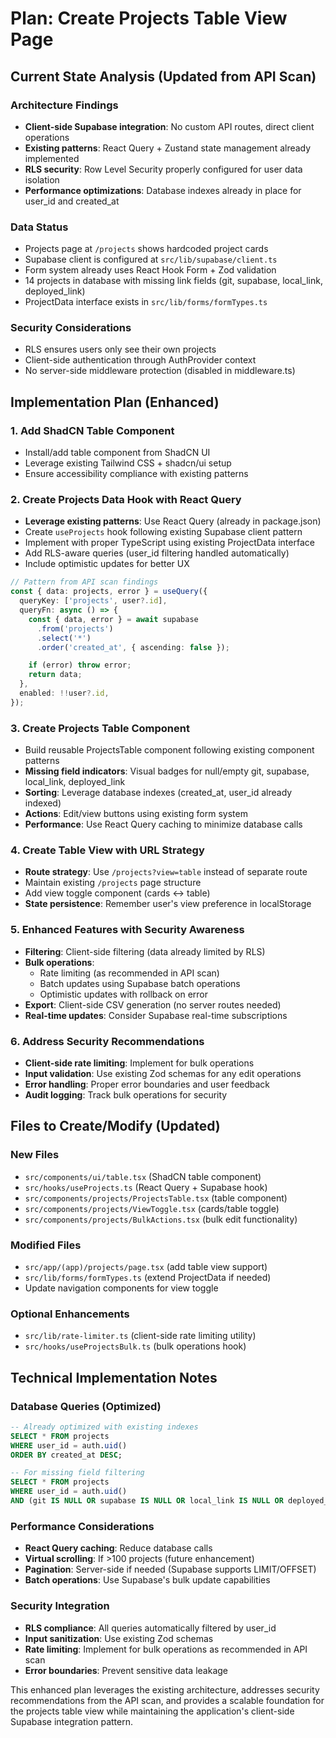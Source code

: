 # Plan: Create Projects Table View Page

## Current State Analysis (Updated from API Scan)

### Architecture Findings

- **Client-side Supabase integration**: No custom API routes, direct client operations
- **Existing patterns**: React Query + Zustand state management already implemented
- **RLS security**: Row Level Security properly configured for user data isolation
- **Performance optimizations**: Database indexes already in place for user_id and created_at

### Data Status

- Projects page at `/projects` shows hardcoded project cards
- Supabase client is configured at `src/lib/supabase/client.ts`
- Form system already uses React Hook Form + Zod validation
- 14 projects in database with missing link fields (git, supabase, local_link, deployed_link)
- ProjectData interface exists in `src/lib/forms/formTypes.ts`

### Security Considerations

- RLS ensures users only see their own projects
- Client-side authentication through AuthProvider context
- No server-side middleware protection (disabled in middleware.ts)

## Implementation Plan (Enhanced)

### 1. Add ShadCN Table Component

- Install/add table component from ShadCN UI
- Leverage existing Tailwind CSS + shadcn/ui setup
- Ensure accessibility compliance with existing patterns

### 2. Create Projects Data Hook with React Query

- **Leverage existing patterns**: Use React Query (already in package.json)
- Create `useProjects` hook following existing Supabase client pattern
- Implement with proper TypeScript using existing ProjectData interface
- Add RLS-aware queries (user_id filtering handled automatically)
- Include optimistic updates for better UX

```typescript
// Pattern from API scan findings
const { data: projects, error } = useQuery({
  queryKey: ['projects', user?.id],
  queryFn: async () => {
    const { data, error } = await supabase
      .from('projects')
      .select('*')
      .order('created_at', { ascending: false });

    if (error) throw error;
    return data;
  },
  enabled: !!user?.id,
});
```

### 3. Create Projects Table Component

- Build reusable ProjectsTable component following existing component patterns
- **Missing field indicators**: Visual badges for null/empty git, supabase, local_link, deployed_link
- **Sorting**: Leverage database indexes (created_at, user_id already indexed)
- **Actions**: Edit/view buttons using existing form system
- **Performance**: Use React Query caching to minimize database calls

### 4. Create Table View with URL Strategy

- **Route strategy**: Use `/projects?view=table` instead of separate route
- Maintain existing `/projects` page structure
- Add view toggle component (cards ↔ table)
- **State persistence**: Remember user's view preference in localStorage

### 5. Enhanced Features with Security Awareness

- **Filtering**: Client-side filtering (data already limited by RLS)
- **Bulk operations**:
  - Rate limiting (as recommended in API scan)
  - Batch updates using Supabase batch operations
  - Optimistic updates with rollback on error
- **Export**: Client-side CSV generation (no server routes needed)
- **Real-time updates**: Consider Supabase real-time subscriptions

### 6. Address Security Recommendations

- **Client-side rate limiting**: Implement for bulk operations
- **Input validation**: Use existing Zod schemas for any edit operations
- **Error handling**: Proper error boundaries and user feedback
- **Audit logging**: Track bulk operations for security

## Files to Create/Modify (Updated)

### New Files

- `src/components/ui/table.tsx` (ShadCN table component)
- `src/hooks/useProjects.ts` (React Query + Supabase hook)
- `src/components/projects/ProjectsTable.tsx` (table component)
- `src/components/projects/ViewToggle.tsx` (cards/table toggle)
- `src/components/projects/BulkActions.tsx` (bulk edit functionality)

### Modified Files

- `src/app/(app)/projects/page.tsx` (add table view support)
- `src/lib/forms/formTypes.ts` (extend ProjectData if needed)
- Update navigation components for view toggle

### Optional Enhancements

- `src/lib/rate-limiter.ts` (client-side rate limiting utility)
- `src/hooks/useProjectsBulk.ts` (bulk operations hook)

## Technical Implementation Notes

### Database Queries (Optimized)

```sql
-- Already optimized with existing indexes
SELECT * FROM projects
WHERE user_id = auth.uid()
ORDER BY created_at DESC;

-- For missing field filtering
SELECT * FROM projects
WHERE user_id = auth.uid()
AND (git IS NULL OR supabase IS NULL OR local_link IS NULL OR deployed_link IS NULL);
```

### Performance Considerations

- **React Query caching**: Reduce database calls
- **Virtual scrolling**: If >100 projects (future enhancement)
- **Pagination**: Server-side if needed (Supabase supports LIMIT/OFFSET)
- **Batch operations**: Use Supabase's bulk update capabilities

### Security Integration

- **RLS compliance**: All queries automatically filtered by user_id
- **Input sanitization**: Use existing Zod schemas
- **Rate limiting**: Implement for bulk operations as recommended in API scan
- **Error boundaries**: Prevent sensitive data leakage

This enhanced plan leverages the existing architecture, addresses security recommendations from the API scan, and provides a scalable foundation for the projects table view while maintaining the application's client-side Supabase integration pattern.
